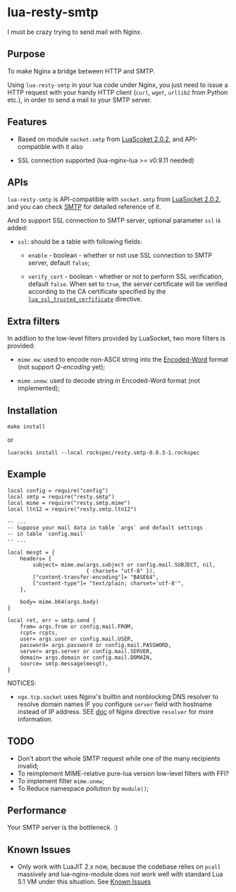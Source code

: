 lua-resty-smtp
==============

I must be crazy trying to send mail with Nginx.



Purpose
-------

To make Nginx a bridge between HTTP and SMTP.

Using `lua-resty-smtp` in your lua code under Nginx, you just need to issue a
HTTP request with your handy HTTP client (`curl`, `wget`, `urllib2` from Python
etc.), in order to send a mail to your SMTP server.



Features
--------

* Based on module `socket.smtp` from [LuaScoket 2.0.2](http://w3.impa.br/~diego/software/luasocket/home.html),
and API-compatible with it also

* SSL connection supported (lua-nginx-lua >= v0.9.11 needed)



APIs
----

`lua-resty-smtp` is API-compatible with `socket.smtp` from [LuaSocket 2.0.2](http://w3.impa.br/~diego/software/luasocket/home.html),
and you can check [SMTP](http://w3.impa.br/~diego/software/luasocket/smtp.html)
for detailed reference of it.


And to support SSL connection to SMTP server, optional parameter `ssl` is added:

* `ssl`: should be a table with following fields:

    * `enable` - boolean - whether or not use SSL connection to SMTP server,
    default `false`;

    * `verify_cert` - boolean - whether or not to perform SSL verification,
    default `false`. When set to `true`, the server certificate will be verified
    according to the CA certificate specified by the
    [`lua_ssl_trusted_cerfificate`](http://wiki.nginx.org/HttpLuaModule#lua_ssl_trusted_certificate)
    directive.



Extra filters
-------------

In addtion to the low-level filters provided by LuaSocket, two more filters is
provided:

* `mime.ew`: used to encode non-ASCII string into the
[Encoded-Word](http://en.wikipedia.org/wiki/MIME#Encoded-Word) format (not
support _Q-encoding_ yet);

* `mime.unew`: used to decode string in Encoded-Word format (not implemented);



Installation
------------

    make install

or

    luarocks install --local rockspec/resty.smtp-0.0.3-1.rockspec



Example
-------

    local config = require("config")
    local smtp = require("resty.smtp")
    local mime = require("resty.smtp.mime")
    local ltn12 = require("resty.smtp.ltn12")

    -- ...
    -- Suppose your mail data in table `args` and default settings
    -- in table `config.mail`
    -- ...

    local mesgt = {
        headers= {
            subject= mime.ew(args.subject or config.mail.SUBJECT, nil,
                             { charset= "utf-8" }),
            ["content-transfer-encoding"]= "BASE64",
            ["content-type"]= "text/plain; charset='utf-8'",
        },

        body= mime.b64(args.body)
    }

    local ret, err = smtp.send {
        from= args.from or config.mail.FROM,
        rcpt= rcpts,
        user= args.user or config.mail.USER,
        password= args.password or config.mail.PASSWORD,
        server= args.server or config.mail.SERVER,
        domain= args.domain or config.mail.DOMAIN,
        source= smtp.message(mesgt),
    }


NOTICES:

* `ngx.tcp.socket` uses Nginx's builtin and nonblocking DNS resolver to resolve
domain names IF you configure `server` field with hostname instead of IP
address. SEE [doc](http://nginx.org/en/docs/http/ngx_http_core_module.html#resolver)
of Nginx directive `resolver` for more information.



TODO
----

* Don't abort the whole SMTP request while one of the many recipients invalid;
* To reimplement MIME-relative pure-lua version low-level filters with FFI?
* To implement filter `mime.unew`;
* To Reduce namespace pollution by `module()`;



Performance
-----------

Your SMTP server is the bottleneck. :)



Known Issues
------------

* Only work with LuaJIT 2.x now, because the codebase relies on `pcall`
  massively and lua-nginx-module does not work well with standard Lua 5.1 VM
  under this situation. See [Known Issues](http://wiki.nginx.org/HttpLuaModule#Lua_Coroutine_Yielding.2FResuming)


